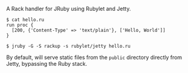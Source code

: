 A Rack handler for JRuby using Rubylet and Jetty.

    $ cat hello.ru
    run proc {
      [200, {'Content-Type' => 'text/plain'}, ['Hello, World']]
    }

    $ jruby -G -S rackup -s rubylet/jetty hello.ru

By default, will serve static files from the `public` directory
directly from Jetty, bypassing the Ruby stack.